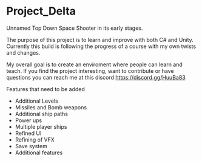 # Project_Delta
Unnamed Top Down Space Shooter in its early stages.

The purpose of this project is to learn and improve with both C# and Unity. Currently this build is following the progress of a course with my own twists and changes.

My overall goal is to create an enviroment where people can learn and teach. If you find the project interesting, want to contribute or have questions you can reach me at this discord https://discord.gg/HuuBa83

Features that need to be added
- Additional Levels
- Missiles and Bomb weapons
- Additional ship paths
- Power ups
- Multiple player ships
- Refined UI
- Refining of VFX
- Save system
- Additional features